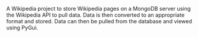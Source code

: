 A Wikipedia project to store Wikipedia pages on a MongoDB server using the Wikipedia API to pull data. Data is then converted to an appropriate format and stored. Data can then be pulled from the database and viewed using PyGui.
